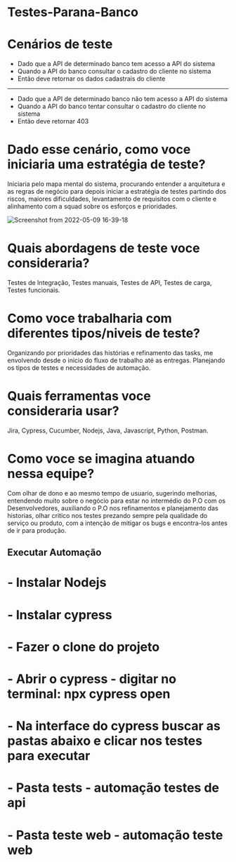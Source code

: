 # Testes-Parana-Banco

# Cenários de teste

- Dado que a API de determinado banco tem acesso a API do sistema
- Quando a API do banco consultar o cadastro do cliente no sistema
- Então deve retornar os dados cadastrais do cliente
_______________________________________________________________________________________________________

- Dado que a API de determinado banco não tem acesso a API do sistema
- Quando a API do banco tentar consultar o cadastro do cliente no sistema
- Então deve retornar 403

# Dado esse cenário, como voce iniciaria uma estratégia de teste?
Iniciaria pelo mapa mental do sistema, procurando entender a arquitetura e as regras de negócio para depois iniciar a estratégia de testes partindo dos riscos, maiores dificuldades, levantamento de requisitos com o cliente e alinhamento com a squad sobre os esforços e prioridades.

![Screenshot from 2022-05-09 16-39-18](https://user-images.githubusercontent.com/105083589/167514704-a3b27a58-fd90-4f36-a231-4ace1ac7add1.png)


# Quais abordagens de teste voce consideraria?
Testes de Integração, Testes manuais, Testes de API, Testes de carga, Testes funcionais.

# Como voce trabalharia com diferentes tipos/niveis de teste?
Organizando por prioridades das histórias e refinamento das tasks, me envolvendo desde o inicio do fluxo de trabalho até as entregas. Planejando os tipos de testes e necessidades de automação.

# Quais ferramentas voce consideraria usar?
Jira, Cypress, Cucumber, Nodejs, Java, Javascript, Python, Postman.

# Como voce se imagina atuando nessa equipe?
Com olhar de dono e ao mesmo tempo de usuario, sugerindo melhorias, entendendo muito sobre o negócio para estar no intermédio do P.O com os Desenvolvedores, auxiliando o P.O nos refinamentos e planejamento das historias, olhar critico nos testes prezando sempre pela qualidade do serviço ou produto, com a intenção de mitigar os bugs e encontra-los antes de ir para produção.

## Executar Automação
# - Instalar Nodejs
# - Instalar cypress
# - Fazer o clone do projeto
# - Abrir o cypress - digitar no terminal: npx cypress open
# - Na interface do cypress buscar as pastas abaixo e clicar nos testes para executar
# - Pasta tests - automação testes de api
# - Pasta teste web - automação teste web
